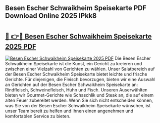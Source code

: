## Besen Escher Schwaikheim Speisekarte PDF Download Online 2025 IPkk8

# <h2><a href="http://gccy69m.nevu.top/?p=Besen+Escher+Schwaikheim+Speisekarte">🔗 👉🔴 Besen Escher Schwaikheim Speisekarte 2025 PDF</a></h2>

[![Besen Escher Schwaikheim Speisekarte 2025 PDF](https://i.imgur.com/dBaPXMq.png)](http://gccy69m.nevu.top/?p=Besen+Escher+Schwaikheim+Speisekarte)
Die Besen Escher Schwaikheim Speisekarte ist die Kunst, ein Gericht zu kreieren und zwischen einer Vielzahl von Gerichten zu wählen. Unser Salatbereich auf der Besen Escher Schwaikheim Speisekarte bietet leichte und frische Gerichte. Für diejenigen, die Fleisch bevorzugen, bieten wir eine Auswahl an Gerichten auf der Besen Escher Schwaikheim Speisekarte an: Rindfleisch, Schweinefleisch, Huhn und Fisch. Unseren Auserwählten bieten wir Gourmet-Gerichte wie Schaschlik und Steak an, die auf einem alten Feuer zubereitet werden. Wenn Sie sich nicht entscheiden können, was Sie von der Besen Escher Schwaikheim Speisekarte wünschen, ist unser Team bereit zu helfen und Ihnen einen angenehmen und komfortablen Service zu bieten.
